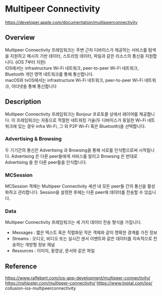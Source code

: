 # Multipeer Connectivity
https://developer.apple.com/documentation/multipeerconnectivity

## Overview
Multipeer Connectivity 프레임워크는 주변 근처 디바이스가 제공하는 서비스를 탐색을 지원하고 메시지 기반 데이터, 스트리밍 데이터, 파일과 같은 리소스의 통신을 지원합니다. (iOS 7부터 지원) <br>
iOS에서는 infrastructure Wi-Fi 네트워크, peer-to-peer Wi-Fi 네트워크, Bluetooth 개인 영역 네트워크를 통해 통신합니다.<br>
macOS와 tvOS에서는 infrastructure Wi-Fi 네트워크, peer-to-peer Wi-Fi 네트워크, 이더넷을 통해 통신합니다

## Description
Multipeer Connectivity 프레임워크는 Bonjour 프로토콜 상에서 레이어를 제공합니다. 이 프레임워크는 자동으로 적절한 네트워킹 기술(두 디바이스가 동일한 Wi-Fi 네트워크에 있는 경우 infra Wi-Fi, 그 외 P2P Wi-Fi 혹은 Bluetooth)을 선택합니다.

### Advertising & Browsing
두 기기간의 통신은 Advertising 과 Browsing을 통해 서로를 인식함으로써 시작됩니다. Advertising 은 다른 peer들에게 서비스를 알리고 Browsing 은 반대로 Advertising 을 한 다른 peer들을 인식합니다.

### MCSession
MCSession 객체는 Multipeer Connectivity 세션 내 모든 peer들 간의 통신을 활성화하고 관리합니다. Session을 설정한 후에는 다른 peer에 데이터를 전송할 수 있습니다.

### Data
Multipeer Connectivity 프레임워크는 세 가지 데이터 전송 형식을 가집니다. 
- Messages : 짧은 텍스트 혹은 직렬화된 작은 객체와 같이 명확한 경계를 가진 정보
- Streams : 오디오, 비디오 또는 실시간 센서 이벤트와 같은 데이터를 지속적으로 전송하는 개방형 정보 채널
- Resources : 이미지, 동영상, 문서와 같은 파일

## Reference
https://www.ralfebert.com/ios-app-development/multipeer-connectivity/ <br>
https://nshipster.com/multipeer-connectivity/
https://www.toptal.com/ios/ <br> collusion-ios-multipeerconnectivity